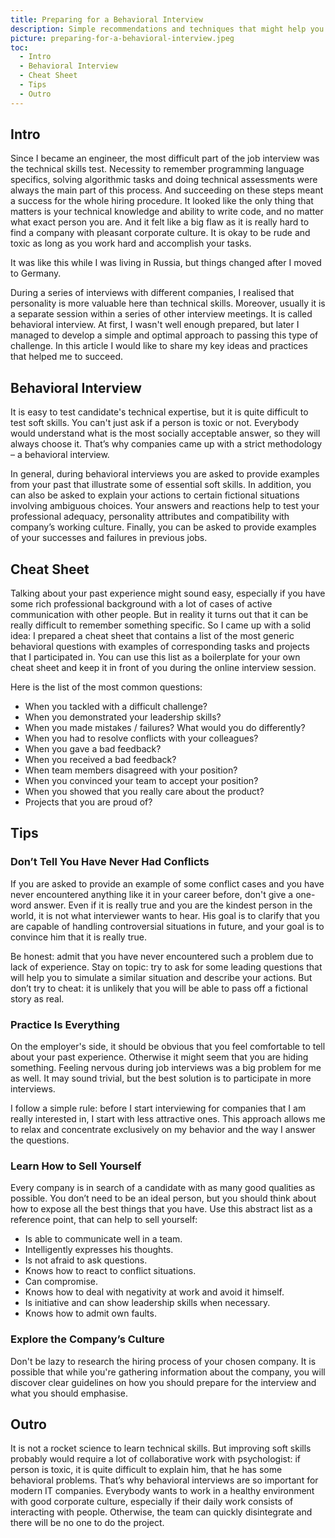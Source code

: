```yaml
---
title: Preparing for a Behavioral Interview
description: Simple recommendations and techniques that might help you succeed in job interviews at your dream company.
picture: preparing-for-a-behavioral-interview.jpeg
toc:
  - Intro
  - Behavioral Interview
  - Cheat Sheet
  - Tips
  - Outro
---
```


## Intro

Since I became an engineer, the most difficult part of the job interview was the technical skills test. Necessity to remember programming language specifics, solving algorithmic tasks and doing technical assessments were always the main part of this process. And succeeding on these steps meant a success for the whole hiring procedure. It looked like the only thing that matters is your technical knowledge and ability to write code, and no matter what exact person you are. And it felt like a big flaw as it is really hard to find a company with pleasant corporate culture. It is okay to be rude and toxic as long as you work hard and accomplish your tasks.

It was like this while I was living in Russia, but things changed after I moved to Germany.

During a series of interviews with different companies, I realised that personality is more valuable here than technical skills. Moreover, usually it is a separate session within a series of other interview meetings. It is called behavioral interview. At first, I wasn't well enough prepared, but later I managed to develop a simple and optimal approach to passing this type of challenge. In this article I would like to share my key ideas and practices that helped me to succeed.

## Behavioral Interview

It is easy to test candidate's technical expertise, but it is quite difficult to test soft skills. You can't just ask if a person is toxic or not. Everybody would understand what is the most socially acceptable answer, so they will always choose it. That’s why companies came up with a strict methodology – a behavioral interview.

In general, during behavioral interviews you are asked to provide examples from your past that illustrate some of essential soft skills. In addition, you can also be asked to explain your actions to certain fictional situations involving ambiguous choices. Your answers and reactions help to test your professional adequacy, personality attributes and compatibility with company’s working culture. Finally, you can be asked to provide examples of your successes and failures in previous jobs.

## Cheat Sheet

Talking about your past experience might sound easy, especially if you have some rich professional background with a lot of cases of active communication with other people. But in reality it turns out that it can be really difficult to remember something specific. So I came up with a solid idea: I prepared a cheat sheet that contains a list of the most generic behavioral questions with examples of corresponding tasks and projects that I participated in. You can use this list as a boilerplate for your own cheat sheet and keep it in front of you during the online interview session.

Here is the list of the most common questions:

- When you tackled with a difficult challenge?
- When you demonstrated your leadership skills?
- When you made mistakes / failures? What would you do differently?
- When you had to resolve conflicts with your colleagues?
- When you gave a bad feedback?
- When you received a bad feedback?
- When team members disagreed with your position?
- When you convinced your team to accept your position?
- When you showed that you really care about the product?
- Projects that you are proud of?

## Tips

### Don’t Tell You Have Never Had Conflicts

If you are asked to provide an example of some conflict cases and you have never encountered anything like it in your career before, don't give a one-word answer. Even if it is really true and you are the kindest person in the world, it is not what interviewer wants to hear. His goal is to clarify that you are capable of handling controversial situations in future, and your goal is to convince him that it is really true.

Be honest: admit that you have never encountered such a problem due to lack of experience. Stay on topic: try to ask for some leading questions that will help you to simulate a similar situation and describe your actions. But don’t try to cheat: it is unlikely that you will be able to pass off a fictional story as real.

### Practice Is Everything

On the employer's side, it should be obvious that you feel comfortable to tell about your past experience. Otherwise it might seem that you are hiding something. Feeling nervous during job interviews was a big problem for me as well. It may sound trivial, but the best solution is to participate in more interviews.

I follow a simple rule: before I start interviewing for companies that I am really interested in, I start with less attractive ones. This approach allows me to relax and concentrate exclusively on my behavior and the way I answer the questions.

### Learn How to Sell Yourself

Every company is in search of a candidate with as many good qualities as possible. You don’t need to be an ideal person, but you should think about how to expose all the best things that you have. Use this abstract list as a reference point, that can help to sell yourself:

- Is able to communicate well in a team.
- Intelligently expresses his thoughts.
- Is not afraid to ask questions.
- Knows how to react to conflict situations.
- Can compromise.
- Knows how to deal with negativity at work and avoid it himself.
- Is initiative and can show leadership skills when necessary.
- Knows how to admit own faults.

### Explore the Company’s Culture

Don't be lazy to research the hiring process of your chosen company. It is possible that while you're gathering information about the company, you will discover clear guidelines on how you should prepare for the interview and what you should emphasise.

## Outro

It is not a rocket science to learn technical skills. But improving soft skills probably would require a lot of collaborative work with psychologist: if person is toxic, it is quite difficult to explain him, that he has some behavioral problems. That’s why behavioral interviews are so important for modern IT companies. Everybody wants to work in a healthy environment with good corporate culture, especially if their daily work consists of interacting with people. Otherwise, the team can quickly disintegrate and there will be no one to do the project.